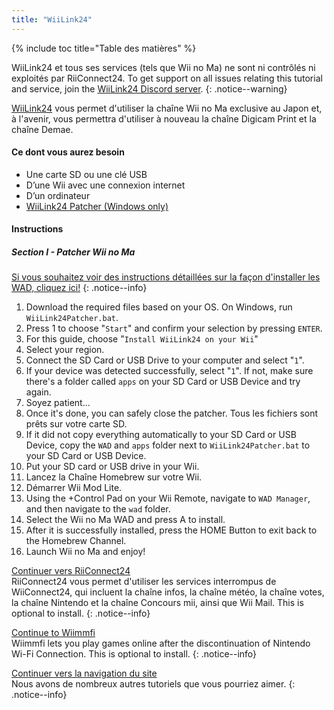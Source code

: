 ```yaml
---
title: "WiiLink24"
---
```


{% include toc title="Table des matières" %}

WiiLink24 et tous ses services (tels que Wii no Ma) ne sont ni contrôlés ni exploités par RiiConnect24. To get support on all issues relating this tutorial and service, join the [WiiLink24 Discord server](https://discord.gg/n4ta3w6).
{: .notice--warning}

[WiiLink24](https://wiilink24.com/) vous permet d'utiliser la chaîne Wii no Ma exclusive au Japon et, à l'avenir, vous permettra d'utiliser à nouveau la chaîne Digicam Print et la chaîne Demae.

#### Ce dont vous aurez besoin

* Une carte SD ou une clé USB
* D’une Wii avec une connexion internet
* D’un ordinateur
* [WiiLink24 Patcher (Windows only)](https://github.com/WiiLink24/WiiLink24-Patcher/releases)

#### Instructions

##### Section I - Patcher Wii no Ma

[Si vous souhaitez voir des instructions détaillées sur la façon d'installer les WAD, cliquez ici!](wiimodlite)
{: .notice--info}

1. Download the required files based on your OS. On Windows, run `WiiLink24Patcher.bat`.
2. Press 1 to choose "`Start`" and confirm your selection by pressing `ENTER`.
3. For this guide, choose "`Install WiiLink24 on your Wii`"
4. Select your region.
5. Connect the SD Card or USB Drive to your computer and select "`1`".
6. If your device was detected successfully, select "`1`". If not, make sure there's a folder called `apps` on your SD Card or USB Device and try again.
7. Soyez patient...
8. Once it's done, you can safely close the patcher. Tous les fichiers sont prêts sur votre carte SD.
9. If it did not copy everything automatically to your SD Card or USB Device, copy the `WAD` and `apps` folder next to `WiiLink24Patcher.bat` to your SD Card or USB Device.
10. Put your SD card or USB drive in your Wii.
11. Lancez la Chaîne Homebrew sur votre Wii.
12. Démarrer Wii Mod Lite.
13. Using the +Control Pad on your Wii Remote, navigate to `WAD Manager`, and then navigate to the `wad` folder.
14. Select the Wii no Ma WAD and press A to install.
15. After it is successfully installed, press the HOME Button to exit back to the Homebrew Channel.
16. Launch Wii no Ma and enjoy!

[ Continuer vers RiiConnect24 ](riiconnect24) <br> RiiConnect24 vous permet d'utiliser les services interrompus de WiiConnect24, qui incluent la chaîne infos, la chaîne météo, la chaîne votes, la chaîne Nintendo et la chaîne Concours mii, ainsi que Wii Mail. This is optional to install.
{: .notice--info}

[Continue to Wiimmfi](wiimmfi)<br> Wiimmfi lets you play games online after the discontinuation of Nintendo Wi-Fi Connection. This is optional to install.
{: .notice--info}

[Continuer vers la navigation du site](site-navigation)<br> Nous avons de nombreux autres tutoriels que vous pourriez aimer.
{: .notice--info}
